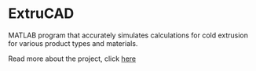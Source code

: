 # ExtruCAD
 MATLAB program that accurately simulates calculations for cold extrusion for various product types and materials.

Read more about the project, click <a href="https://mahmoudsamhoud.github.io/Portfolio/assets/Projects/Pr06-mechanical-programming/Pr06-mechanical-programming.html">here</a>

